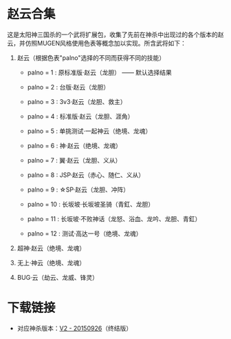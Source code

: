 # 赵云合集

这是太阳神三国杀的一个武将扩展包，收集了先前在神杀中出现过的各个版本的赵云，并仿照MUGEN风格使用色表等概念加以实现。所含武将如下：

1. 赵云（根据色表"palno"选择的不同而获得不同的技能）

    - palno = 1 : 原标准版·赵云（龙胆） —— 默认选择结果

    - palno = 2 : 台版·赵云（龙胆）

    - palno = 3 : 3v3·赵云（龙胆、救主）

    - palno = 4 : 标准版·赵云（龙胆、涯角）

    - palno = 5 : 单挑测试·一起神云（绝境、龙魂）

    - palno = 6 : 神·赵云（绝境、龙魂）

    - palno = 7 : 翼·赵云（龙胆、义从）

    - palno = 8 : JSP·赵云（赤心、随仁、义从） 

    - palno = 9 : ☆SP·赵云（龙胆、冲阵）

    - palno = 10 : 长坂坡·长坂坡圣骑（青釭、龙胆）

    - palno = 11 : 长坂坡·不败神话（龙怒、浴血、龙吟、龙胆、青釭）

    - palno = 12 : 测试·高达一号（绝境、龙魂）

2. 超神·赵云（绝境、龙魂）

3. 无上·神云（绝境、龙魂）

4. BUG·云（劫云、龙威、锋灵）

# 下载链接

- 对应神杀版本：[V2 - 20150926](https://github.com/DGAH-works/Dzhaoyun/archive/20150926.zip)（终结版）
